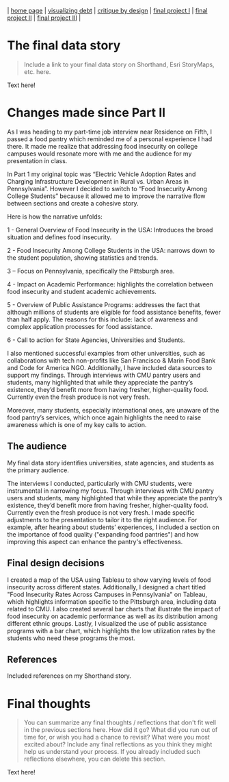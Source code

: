 | [home page](https://mashaandreieva.github.io/My-Portfolio/) | [visualizing debt](visualizing-government-debt) | [critique by design](critique-by-design) | [final project I](final-project-part-one) | [final project II](final-project-part-two) | [final project III](final-project-part-three) |

# The final data story
> Include a link to your final data story on Shorthand, Esri StoryMaps, etc. here. 

Text here!

# Changes made since Part II

As I was heading to my part-time job interview near Residence on Fifth, I passed a food pantry which reminded me of a personal experience I had there. It made me realize that addressing food insecurity on college campuses would resonate more with me and the audience for my presentation in class. 

In Part 1 my original topic was “Electric Vehicle Adoption Rates and Charging Infrastructure Development in Rural vs. Urban Areas in Pennsylvania”. However I decided to switch to “Food Insecurity Among College Students” because it allowed me to improve the narrative flow between sections and create a cohesive story.

Here is how the narrative unfolds: 

1 - General Overview of Food Insecurity in the USA: Introduces the broad situation and defines food insecurity.

2 - Food Insecurity Among College Students in the USA: narrows down to the student population, showing statistics and trends.

3 – Focus on Pennsylvania, specifically the Pittsburgh area.

4 - Impact on Academic Performance: highlights the correlation between food insecurity and student academic achievements.

5 - Overview of Public Assistance Programs: addresses the fact that although millions of students are eligible for food assistance benefits, fewer than half apply. The reasons for this include: lack of awareness and complex application processes for food assistance. 

6 - Call to action for State Agencies, Universities and Students. 

I also mentioned successful examples from other universities, such as collaborations with tech non-profits like San Francisco & Marin Food Bank and Code for America NGO. Additionally, I have included data sources to support my findings. 
Through interviews with CMU pantry users and students, many highlighted that while they appreciate the pantry’s existence, they’d benefit more from having fresher, higher-quality food.  Currently even the fresh produce is not very fresh. 

Moreover, many students, especially international ones, are unaware of the food pantry’s services, which once again highlights the need to raise awareness which is one of my key calls to action.

## The audience

My final data story identifies universities, state agencies, and students as the primary audience. 

The interviews I conducted, particularly with CMU students, were instrumental in narrowing my focus. Through interviews with CMU pantry users and students, many highlighted that while they appreciate the pantry’s existence, they’d benefit more from having fresher, higher-quality food.  Currently even the fresh produce is not very fresh. I made specific adjustments to the presentation to tailor it to the right audience. For example, after hearing about students’ experiences, I included a section on the importance of food quality ("expanding food pantries") and how improving this aspect can enhance the pantry's effectiveness.


## Final design decisions

I created a map of the USA using Tableau to show varying levels of food insecurity across different states. Additionally, I designed a chart titled "Food Insecurity Rates Across Campuses in Pennsylvania" on Tableau, which highlights information specific to the Pittsburgh area, including data related to CMU. I also created several bar charts that illustrate the impact of food insecurity on academic performance as well as its distribution among different ethnic groups. Lastly, I visualized the use of public assistance programs with a bar chart, which highlights the low utilization rates by the students who need these programs the most.

## References

Included references on my Shorthand story.

# Final thoughts
> You can summarize any final thoughts / reflections that don't fit well in the previous sections here.  How did it go?  What did you run out of time for, or wish you had a chance to revisit?  What were you most excited about?  Include any final reflections as you think they might help us understand your process.  If you already included such reflections elsewhere, you can delete this section. 

Text here!

